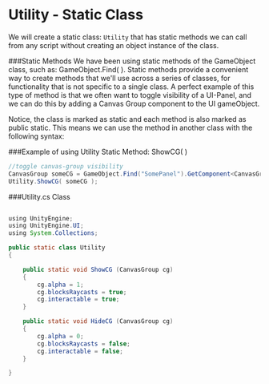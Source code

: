 # Utility - Static Class

We will create a static class: `Utility` that has static methods we can call from any script without creating an object instance of the class.  

###Static Methods
We have been using static methods of the GameObject class, such as: GameObject.Find( ). Static methods provide a convenient way to create methods that we'll use across a series of classes, for functionality that is not specific to a single class.  A perfect example of this type of method is that we often want to toggle visibility of a UI-Panel, and we can do this by adding a Canvas Group component to the UI gameObject.

Notice, the class is marked as static and each method is also marked as public static.  This means we can use the method in another class with the following syntax:


###Example of using Utility Static Method: ShowCG( )

```java
//toggle canvas-group visibility
CanvasGroup someCG = GameObject.Find("SomePanel").GetComponent<CanvasGroup>();
Utility.ShowCG( someCG );


```

###Utility.cs Class
```java

using UnityEngine;
using UnityEngine.UI;
using System.Collections;

public static class Utility
{

	public static void ShowCG (CanvasGroup cg)
	{
		cg.alpha = 1;
		cg.blocksRaycasts = true;
		cg.interactable = true;
	}

	public static void HideCG (CanvasGroup cg)
	{
		cg.alpha = 0;
		cg.blocksRaycasts = false;
		cg.interactable = false;
	}

}
```
